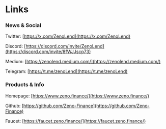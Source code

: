 # Links

### **News & Social**

Twitter: [https://x.com/ZenoLend](https://x.com/ZenoLend)

Discord: [https://discord.com/invite/ZenoLend](https://discord.com/invite/8fWJJscp73)

Medium: [https://zenolend.medium.com/](https://zenolend.medium.com/)

Telegram: [https://t.me/zenoLend](https://t.me/zenoLend)

### **Products & Info**

Homepage: [https://www.zeno.finance/](https://www.zeno.finance/)

Github: [https://github.com/Zeno-Finance](https://github.com/Zeno-Finance)

Faucet: [https://faucet.zeno.finance/](https://faucet.zeno.finance/)
